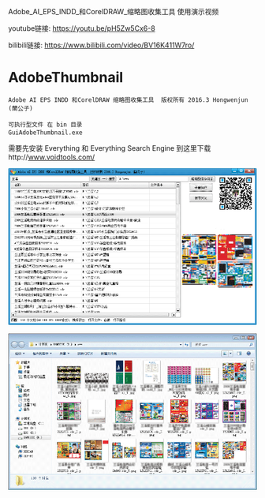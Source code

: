 Adobe_AI_EPS_INDD_和CorelDRAW_缩略图收集工具 使用演示视频

youtube链接:     https://youtu.be/pH5Zw5Cx6-8

bilibili链接:    https://www.bilibili.com/video/BV16K411W7ro/


# AdobeThumbnail
    Adobe AI EPS INDD 和CorelDRAW 缩略图收集工具  版权所有 2016.3 Hongwenjun (蘭公子)

    可执行型文件 在 bin 目录
    GuiAdobeThumbnail.exe

需要先安装   Everything  和   Everything Search Engine    到这里下载http://www.voidtools.com/

![界面图](https://github.com/hongwenjun/AdobeThumbnail/raw/master/img/app1.png)

![提取多个到文件夹](https://github.com/hongwenjun/AdobeThumbnail/raw/master/img/app2.png)
